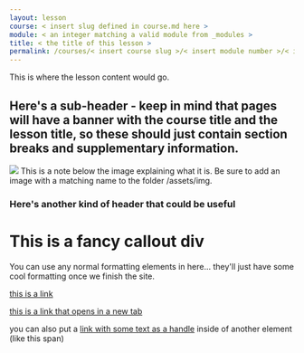 ```yaml
---
layout: lesson
course: < insert slug defined in course.md here >
module: < an integer matching a valid module from _modules >
title: < the title of this lesson >
permalink: /courses/< insert course slug >/< insert module number >/< insert lesson name without spaces or special characters >
---
```


<!-- 
Example header content:

---
layout: lesson
course: blockchain101
module: 1
title: Lesson 1
permalink: /courses/blockchain-101/1/Lesson-1
---
-->

<span> This is where the lesson content would go.</span>

<h2> Here's a sub-header - keep in mind that pages will have a banner with the course title and the lesson title, so these should just contain section breaks and supplementary information.</h2>

<img src="/assets/img/test.png"> 
<span class="imgDetail">This is a note below the image explaining what it is. Be sure to add an image with a matching name to the folder /assets/img.</span>

<h3> Here's another kind of header that could be useful</h3>

<div class="callout">
    <h1>This is a fancy callout div</h1>
    <span>You can use any normal formatting elements in here... they'll just have some cool formatting once we finish the site.</span>
</div>

<a href="https://linktosomewebsite.com/somepage">this is a link</a>

<a href="https://linktosomewebsite.com/somepage" target="_blank">this is a link that opens in a new tab</a>

<span>you can also put a <a href="https://linktosomewebsite.com/somepage" target="_blank">link with some text as a handle</a> inside of another element (like this span)</span>


 
